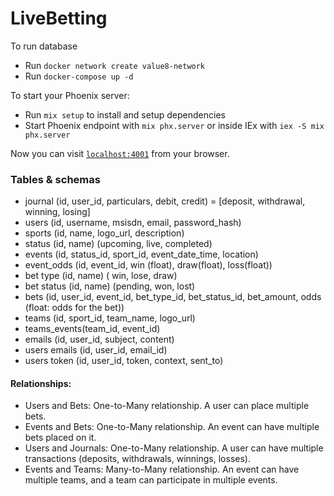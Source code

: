 # LiveBetting

To run database

* Run `docker network create value8-network`
* Run `docker-compose up -d`

To start your Phoenix server:

* Run `mix setup` to install and setup dependencies
* Start Phoenix endpoint with `mix phx.server` or inside IEx with `iex -S mix phx.server`

Now you can visit [`localhost:4001`](http://localhost:4000) from your browser.

### Tables & schemas

* journal (id, user_id, particulars, debit, credit) = [deposit, withdrawal, winning, losing]
* users (id, username, msisdn, email, password_hash)
* sports (id, name, logo_url, description)
* status (id, name) (upcoming, live, completed)
* events (id, status_id, sport_id, event_date_time, location)
* event_odds (id, event_id, win (float), draw(float), loss(float))
* bet type (id, name) ( win, lose, draw)
* bet status (id, name) (pending, won, lost)
* bets (id, user_id, event_id, bet_type_id, bet_status_id, bet_amount, odds (float: odds for the bet))
* teams (id, sport_id, team_name, logo_url)
* teams_events(team_id, event_id)
* emails (id, user_id, subject, content)
* users emails (id, user_id, email_id)
* users token (id, user_id, token, context, sent_to)

#### Relationships:

* Users and Bets: One-to-Many relationship. A user can place multiple bets.
* Events and Bets: One-to-Many relationship. An event can have multiple bets placed on it.
* Users and Journals: One-to-Many relationship. A user can have multiple transactions (deposits, withdrawals, winnings, losses).
* Events and Teams: Many-to-Many relationship. An event can have multiple teams, and a team can participate in multiple events.
